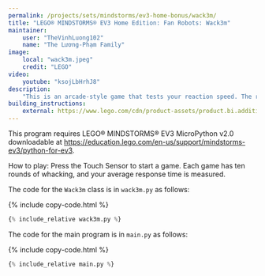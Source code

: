 ```yaml
---
permalink: /projects/sets/mindstorms/ev3-home-bonus/wack3m/
title: "LEGO® MINDSTORMS® EV3 Home Edition: Fan Robots: Wack3m"
maintainer:
    user: "TheVinhLuong102"
    name: "The Lương-Phạm Family"
image:
    local: "wack3m.jpeg"
    credit: "LEGO"
video:
    youtube: "ksojLbHrhJ8"
description:
    "This is an arcade-style game that tests your reaction speed. The robot pops up disks that you have to whack as quickly as possible using the wack-wheel hammer. Challenge your friends and see who wackedy-wacks the fastest!"
building_instructions:
    external: https://www.lego.com/cdn/product-assets/product.bi.additional.extra.pdf/31313_X_WACK3M.pdf
---
```



This program requires LEGO® MINDSTORMS® EV3 MicroPython v2.0 downloadable at https://education.lego.com/en-us/support/mindstorms-ev3/python-for-ev3.

How to play: Press the Touch Sensor to start a game. Each game has ten rounds of whacking, and your average response time is measured.

The code for the `Wack3m` class is in `wack3m.py` as follows:

{% include copy-code.html %}
```python
{% include_relative wack3m.py %}
```

The code for the main program is in `main.py` as follows:

{% include copy-code.html %}
```python
{% include_relative main.py %}
```
